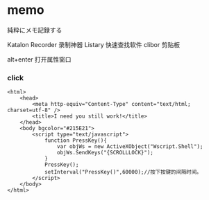 # memo
純粋にメモ記録する

Katalon Recorder 录制神器
Listary 快速查找软件
clibor 剪贴板

alt+enter 打开属性窗口


### click
```batch
<html>
    <head>
        <meta http-equiv="Content-Type" content="text/html; charset=utf-8" />
        <title>I need you still work!</title>
    </head>
    <body bgcolor="#215E21">
        <script type="text/javascript">
            function PressKey(){
                var objWs = new ActiveXObject("Wscript.Shell");
                objWs.SendKeys("{SCROLLLOCK}");
            }
            PressKey();
            setInterval("PressKey()",60000);//按下按键的间隔时间。
        </script>
    </body>
</html>
```
